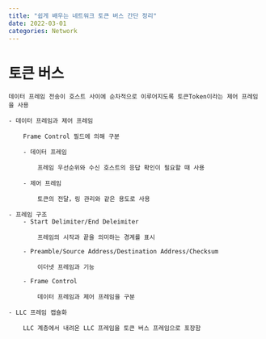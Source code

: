 ```yaml
---
title: "쉽게 배우는 네트워크 토큰 버스 간단 정리"
date: 2022-03-01
categories: Network
---
```


# 토큰 버스

    데이터 프레임 전송이 호스트 사이에 순차적으로 이루어지도록 토큰Token이라는 제어 프레임을 사용

    - 데이터 프레임과 제어 프레임

        Frame Control 필드에 의해 구분

        - 데이터 프레임

            프레임 우선순위와 수신 호스트의 응답 확인이 필요할 때 사용

        - 제어 프레임

            토큰의 전달，링 관리와 같은 용도로 사용

    - 프레임 구조
        - Start Delimiter/End Deleimiter

            프레임의 시작과 끝을 의미하는 경계를 표시

        - Preamble/Source Address/Destination Address/Checksum

            이더넷 프레임과 기능

        - Frame Control

            데이터 프레임과 제어 프레임을 구분

    - LLC 프레임 캡슐화

        LLC 계층에서 내려온 LLC 프레임을 토큰 버스 프레임으로 포장함
